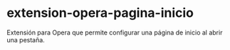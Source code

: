 # extension-opera-pagina-inicio
Extensión para Opera que permite configurar una página de inicio al abrir una pestaña.
